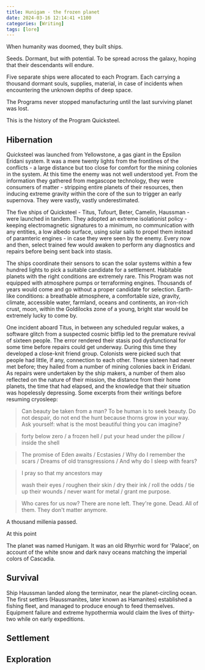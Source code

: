 ```yaml
---
title: Hunigam - the frozen planet
date: 2024-03-16 12:14:41 +1100
categories: [Writing]
tags: [lore]
---
```


When humanity was doomed, they built ships.

Seeds. Dormant, but with potential. To be spread across the galaxy, hoping that their descendants will endure.

Five separate ships were allocated to each Program. Each carrying a thousand dormant souls, supplies, material, in case of incidents when encountering the unknown depths of deep space.

The Programs never stopped manufacturing until the last surviving planet was lost.

This is the history of the Program Quicksteel.

## Hibernation

Quicksteel was launched from Yellowstone, a gas giant in the Epsilon Eridani system. It was a mere twenty lights from the frontlines of the conflicts - a large distance but too close for comfort for the mining colonies in the system. At this time the enemy was not well understood yet. From the information they gathered from megascope technology, they were consumers of matter - stripping entire planets of their resources, then inducing extreme gravity within the core of the sun to trigger an early supernova. They were vastly, vastly underestimated.

The five ships of Quicksteel - Titus, Tufourt, Beter, Camelin, Haussman - were launched in tandem. They adopted an extreme isolationist policy - keeping electromagnetic signatures to a minimum, no communication with any entities, a low albedo surface, using solar sails to propel them instead of paramteric engines - in case they were seen by the enemy. Every now and then, select trained few would awaken to perform any diagnostics and repairs before being sent back into stasis.

The ships coordinate their sensors to scan the solar systems within a few hundred lights to pick a suitable candidate for a settlement. Habitable planets with the right conditions are extremely rare. This Program was not equipped with atmosphere pumps or terraforming engines. Thousands of years would come and go without a proper candidate for selection. Earth-like conditions: a breathable atmosphere, a comfortable size, gravity, climate, accessible water, farmland, oceans and continents, an iron-rich crust, moon, within the Goldilocks zone of a young, bright star would be extremely lucky to come by.

One incident aboard Titus, in between any scheduled regular wakes, a software glitch from a suspected cosmic bitflip led to the premature revival of sixteen people. The error rendered their stasis pod dysfunctional for some time before repairs could get underway. During this time they developed a close-knit friend group. Colonists were picked such that people had little, if any, connection to each other. These sixteen had never met before; they hailed from a number of mining colonies back in Eridani. As repairs were undertaken by the ship makers, a number of them also reflected on the nature of their mission, the distance from their home planets, the time that had elapsed, and the knowledge that their situation was hopelessly depressing. Some excerpts from their writings before resuming cryosleep:

> Can beauty be taken from a man? To be human is to seek beauty. Do not despair, do not end the hunt because thorns grow in your way. Ask yourself: what is the most beautiful thing you can imagine?

> forty below zero / a frozen hell / put your head under the pillow / inside the shell

> The promise of Eden awaits / Ecstasies / Why do I remember the scars / Dreams of old transgressions / And why do I sleep with fears?

> I pray so that my ancestors may
> 
> wash their eyes / roughen their skin / dry their ink / roll the odds / tie up their wounds / never want for metal / grant me purpose.

> Who cares for us now? There are none left. They're gone. Dead. All of them. They don't matter anymore.

A thousand millenia passed.

At this point 


The planet was named Hunigam. It was an old Rhyrrhic word for 'Palace', on account of the white snow and dark navy oceans matching the imperial colors of Cascadia.

## Survival

Ship Haussman landed along the terminator, near the planet-circling ocean. The first settlers (Haussmanites, later known as Hamanites) established a fishing fleet, and managed to produce enough to feed themselves. Equipment failure and extreme hypothermia would claim the lives of thirty-two while on early expeditions.

## Settlement



## Exploration

